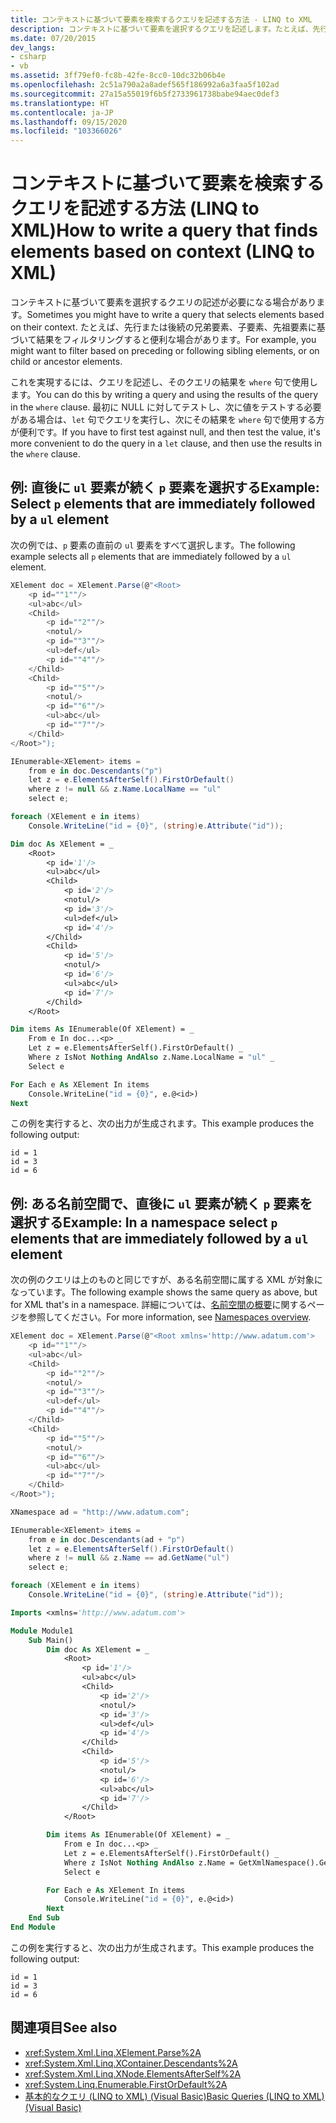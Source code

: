 ```yaml
---
title: コンテキストに基づいて要素を検索するクエリを記述する方法 - LINQ to XML
description: コンテキストに基づいて要素を選択するクエリを記述します。たとえば、先行または後続の兄弟要素に基づいて結果をフィルタリングします。
ms.date: 07/20/2015
dev_langs:
- csharp
- vb
ms.assetid: 3ff79ef0-fc8b-42fe-8cc0-10dc32b06b4e
ms.openlocfilehash: 2c51a790a2a8adef565f186992a6a3faa5f102ad
ms.sourcegitcommit: 27a15a55019f6b5f2733961738babe94aec0def3
ms.translationtype: HT
ms.contentlocale: ja-JP
ms.lasthandoff: 09/15/2020
ms.locfileid: "103366026"
---
```

# <a name="how-to-write-a-query-that-finds-elements-based-on-context-linq-to-xml"></a><span data-ttu-id="7426a-103">コンテキストに基づいて要素を検索するクエリを記述する方法 (LINQ to XML)</span><span class="sxs-lookup"><span data-stu-id="7426a-103">How to write a query that finds elements based on context (LINQ to XML)</span></span>

<span data-ttu-id="7426a-104">コンテキストに基づいて要素を選択するクエリの記述が必要になる場合があります。</span><span class="sxs-lookup"><span data-stu-id="7426a-104">Sometimes you might have to write a query that selects elements based on their context.</span></span> <span data-ttu-id="7426a-105">たとえば、先行または後続の兄弟要素、子要素、先祖要素に基づいて結果をフィルタリングすると便利な場合があります。</span><span class="sxs-lookup"><span data-stu-id="7426a-105">For example, you might want to filter based on preceding or following sibling elements, or on child or ancestor elements.</span></span>

<span data-ttu-id="7426a-106">これを実現するには、クエリを記述し、そのクエリの結果を `where` 句で使用します。</span><span class="sxs-lookup"><span data-stu-id="7426a-106">You can do this by writing a query and using the results of the query in the `where` clause.</span></span> <span data-ttu-id="7426a-107">最初に NULL に対してテストし、次に値をテストする必要がある場合は、`let` 句でクエリを実行し、次にその結果を `where` 句で使用する方が便利です。</span><span class="sxs-lookup"><span data-stu-id="7426a-107">If you have to first test against null, and then test the value, it's more convenient to do the query in a `let` clause, and then use the results in the `where` clause.</span></span>

## <a name="example-select-p-elements-that-are-immediately-followed-by-a-ul-element"></a><span data-ttu-id="7426a-108">例: 直後に `ul` 要素が続く `p` 要素を選択する</span><span class="sxs-lookup"><span data-stu-id="7426a-108">Example: Select `p` elements that are immediately followed by a `ul` element</span></span>

<span data-ttu-id="7426a-109">次の例では、`p` 要素の直前の `ul` 要素をすべて選択します。</span><span class="sxs-lookup"><span data-stu-id="7426a-109">The following example selects all `p` elements that are immediately followed by a `ul` element.</span></span>

```csharp
XElement doc = XElement.Parse(@"<Root>
    <p id=""1""/>
    <ul>abc</ul>
    <Child>
        <p id=""2""/>
        <notul/>
        <p id=""3""/>
        <ul>def</ul>
        <p id=""4""/>
    </Child>
    <Child>
        <p id=""5""/>
        <notul/>
        <p id=""6""/>
        <ul>abc</ul>
        <p id=""7""/>
    </Child>
</Root>");

IEnumerable<XElement> items =
    from e in doc.Descendants("p")
    let z = e.ElementsAfterSelf().FirstOrDefault()
    where z != null && z.Name.LocalName == "ul"
    select e;

foreach (XElement e in items)
    Console.WriteLine("id = {0}", (string)e.Attribute("id"));
```

```vb
Dim doc As XElement = _
    <Root>
        <p id='1'/>
        <ul>abc</ul>
        <Child>
            <p id='2'/>
            <notul/>
            <p id='3'/>
            <ul>def</ul>
            <p id='4'/>
        </Child>
        <Child>
            <p id='5'/>
            <notul/>
            <p id='6'/>
            <ul>abc</ul>
            <p id='7'/>
        </Child>
    </Root>

Dim items As IEnumerable(Of XElement) = _
    From e In doc...<p> _
    Let z = e.ElementsAfterSelf().FirstOrDefault() _
    Where z IsNot Nothing AndAlso z.Name.LocalName = "ul" _
    Select e

For Each e As XElement In items
    Console.WriteLine("id = {0}", e.@<id>)
Next
```

<span data-ttu-id="7426a-110">この例を実行すると、次の出力が生成されます。</span><span class="sxs-lookup"><span data-stu-id="7426a-110">This example produces the following output:</span></span>

```output
id = 1
id = 3
id = 6
```

## <a name="example-in-a-namespace-select-p-elements-that-are-immediately-followed-by-a-ul-element"></a><span data-ttu-id="7426a-111">例: ある名前空間で、直後に `ul` 要素が続く `p` 要素を選択する</span><span class="sxs-lookup"><span data-stu-id="7426a-111">Example: In a namespace select `p` elements that are immediately followed by a `ul` element</span></span>

<span data-ttu-id="7426a-112">次の例のクエリは上のものと同じですが、ある名前空間に属する XML が対象になっています。</span><span class="sxs-lookup"><span data-stu-id="7426a-112">The following example shows the same query as above, but for XML that's in a namespace.</span></span> <span data-ttu-id="7426a-113">詳細については、[名前空間の概要](namespaces-overview.md)に関するページを参照してください。</span><span class="sxs-lookup"><span data-stu-id="7426a-113">For more information, see [Namespaces overview](namespaces-overview.md).</span></span>

```csharp
XElement doc = XElement.Parse(@"<Root xmlns='http://www.adatum.com'>
    <p id=""1""/>
    <ul>abc</ul>
    <Child>
        <p id=""2""/>
        <notul/>
        <p id=""3""/>
        <ul>def</ul>
        <p id=""4""/>
    </Child>
    <Child>
        <p id=""5""/>
        <notul/>
        <p id=""6""/>
        <ul>abc</ul>
        <p id=""7""/>
    </Child>
</Root>");

XNamespace ad = "http://www.adatum.com";

IEnumerable<XElement> items =
    from e in doc.Descendants(ad + "p")
    let z = e.ElementsAfterSelf().FirstOrDefault()
    where z != null && z.Name == ad.GetName("ul")
    select e;

foreach (XElement e in items)
    Console.WriteLine("id = {0}", (string)e.Attribute("id"));
```

```vb
Imports <xmlns='http://www.adatum.com'>

Module Module1
    Sub Main()
        Dim doc As XElement = _
            <Root>
                <p id='1'/>
                <ul>abc</ul>
                <Child>
                    <p id='2'/>
                    <notul/>
                    <p id='3'/>
                    <ul>def</ul>
                    <p id='4'/>
                </Child>
                <Child>
                    <p id='5'/>
                    <notul/>
                    <p id='6'/>
                    <ul>abc</ul>
                    <p id='7'/>
                </Child>
            </Root>

        Dim items As IEnumerable(Of XElement) = _
            From e In doc...<p> _
            Let z = e.ElementsAfterSelf().FirstOrDefault() _
            Where z IsNot Nothing AndAlso z.Name = GetXmlNamespace().GetName("ul") _
            Select e

        For Each e As XElement In items
            Console.WriteLine("id = {0}", e.@<id>)
        Next
    End Sub
End Module
```

<span data-ttu-id="7426a-114">この例を実行すると、次の出力が生成されます。</span><span class="sxs-lookup"><span data-stu-id="7426a-114">This example produces the following output:</span></span>

```output
id = 1
id = 3
id = 6
```

## <a name="see-also"></a><span data-ttu-id="7426a-115">関連項目</span><span class="sxs-lookup"><span data-stu-id="7426a-115">See also</span></span>

- <xref:System.Xml.Linq.XElement.Parse%2A>
- <xref:System.Xml.Linq.XContainer.Descendants%2A>
- <xref:System.Xml.Linq.XNode.ElementsAfterSelf%2A>
- <xref:System.Linq.Enumerable.FirstOrDefault%2A>
- [<span data-ttu-id="7426a-116">基本的なクエリ (LINQ to XML) (Visual Basic)</span><span class="sxs-lookup"><span data-stu-id="7426a-116">Basic Queries (LINQ to XML) (Visual Basic)</span></span>](./find-element-specific-attribute.md)
